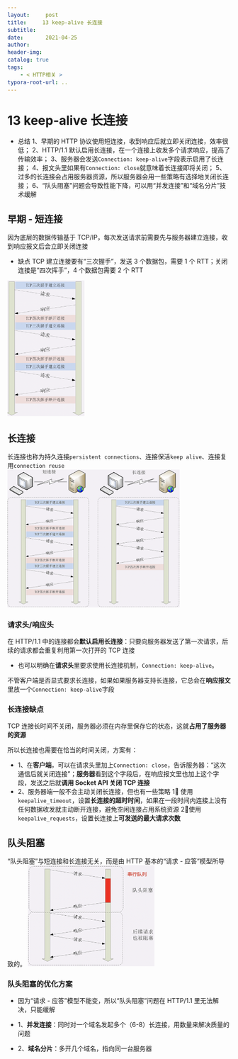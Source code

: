 ```yaml
---
layout:     post
title:     13 keep-alive 长连接
subtitle:  
date:       2021-04-25
author:     
header-img: 
catalog: true
tags:
    - < HTTP相关 >
typora-root-url: ..
---
```



# 13 keep-alive 长连接

-   总结
1、早期的 HTTP 协议使用短连接，收到响应后就立即关闭连接，效率很低；
2、HTTP/1.1 默认启用长连接，在一个连接上收发多个请求响应，提高了传输效率；
3、服务器会发送`Connection: keep-alive`字段表示启用了长连接；
4、报文头里如果有`Connection: close`就意味着长连接即将关闭；
5、过多的长连接会占用服务器资源，所以服务器会用一些策略有选择地关闭长连接；
6、“队头阻塞”问题会导致性能下降，可以用“并发连接”和“域名分片”技术缓解

## 早期 - 短连接
因为底层的数据传输基于 TCP/IP，每次发送请求前需要先与服务器建立连接，收到响应报文后会立即关闭连接
-   缺点
TCP 建立连接要有“三次握手”，发送 3 个数据包，需要 1 个 RTT；关闭连接是“四次挥手”，4 个数据包需要 2 个 RTT
<img src="/../img/assets_2019/image-20210425204841180.png" alt="image-20210425204841180" style="zoom:30%;" />

## 长连接
长连接也称为持久连接`persistent connections`、连接保活`keep alive`、连接复用`connection reuse`
<img src="/../img/assets_2019/image-20210425204928728.png" alt="image-20210425204928728" style="zoom:38%;" />

### 请求头/响应头
在 HTTP/1.1 中的连接都会**默认启用长连接**：只要向服务器发送了第一次请求，后续的请求都会重复利用第一次打开的 TCP 连接

-   也可以明确在**请求头**里要求使用长连接机制，`Connection: keep-alive`。

不管客户端是否显式要求长连接，如果如果服务器支持长连接，它总会在**响应报文**里放一个`Connection: keep-alive`字段

### 长连接缺点
TCP 连接长时间不关闭，服务器必须在内存里保存它的状态，这就**占用了服务器的资源**

所以长连接也需要在恰当的时间关闭，方案有：
-   1、在**客户端**，可以在请求头里加上`Connection: close`，告诉服务器：“这次通信后就关闭连接”；**服务器**看到这个字段后，在响应报文里也加上这个字段，发送之后就**调用 Socket API 关闭 TCP 连接**
-   2、服务器端一般不会主动关闭长连接，但也有一些策略
1⃣️ 使用`keepalive_timeout`，设置**长连接的超时时间**，如果在一段时间内连接上没有任何数据收发就主动断开连接，避免空闲连接占用系统资源
2⃣️使用`keepalive_requests`，设置长连接上**可发送的最大请求次数**

## 队头阻塞
“队头阻塞”与短连接和长连接无关，而是由 HTTP 基本的“请求 - 应答”模型所导致的。
<img src="/../img/assets_2019/image-20210425205035322.png" alt="image-20210425205035322" style="zoom:28%;" />

### 队头阻塞的优化方案
-   因为“请求 - 应答”模型不能变，所以“队头阻塞”问题在 HTTP/1.1 里无法解决，只能缓解

-   1、**并发连接**：同时对一个域名发起多个（6-8）长连接，用数量来解决质量的问题
-   2、**域名分片**：多开几个域名，指向同一台服务器